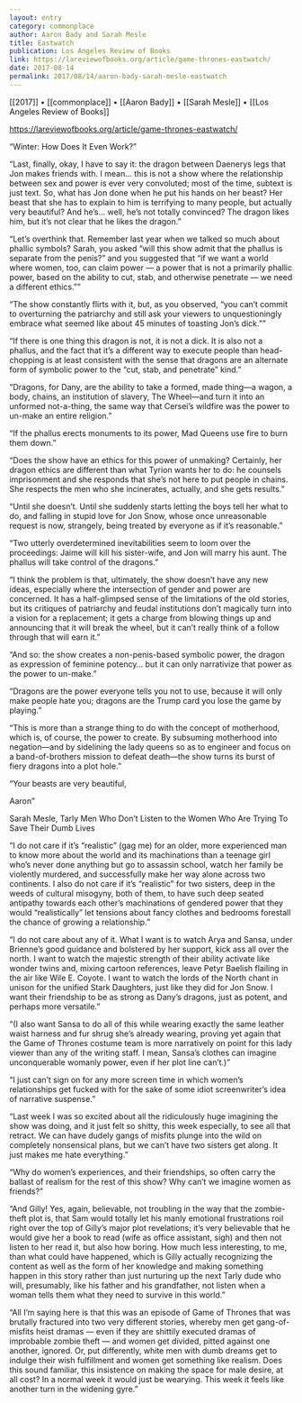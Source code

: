 ```yaml
---
layout: entry
category: commonplace
author: Aaron Bady and Sarah Mesle
title: Eastwatch
publication: Los Angeles Review of Books
link: https://lareviewofbooks.org/article/game-thrones-eastwatch/
date: 2017-08-14
permalink: 2017/08/14/aaron-bady-sarah-mesle-eastwatch
---
```


[[2017]] • [[commonplace]] • [[Aaron Bady]] • [[Sarah Mesle]] • [[Los Angeles Review of Books]]

https://lareviewofbooks.org/article/game-thrones-eastwatch/

“Winter: How Does It Even Work?”

“Last, finally, okay, I have to say it: the dragon between Daenerys legs that Jon makes friends with. I mean… this is not a show where the relationship between sex and power is ever very convoluted; most of the time, subtext is just text. So, what has Jon done when he put his hands on her beast? Her beast that she has to explain to him is terrifying to many people, but actually very beautiful? And he’s… well, he’s not totally convinced? The dragon likes him, but it’s not clear that he likes the dragon.”

“Let’s overthink that. Remember last year when we talked so much about phallic symbols? Sarah, you asked “will this show admit that the phallus is separate from the penis?” and you suggested that “if we want a world where women, too, can claim power — a power that is not a primarily phallic power, based on the ability to cut, stab, and otherwise penetrate — we need a different ethics.””

“The show constantly flirts with it, but, as you observed, “you can’t commit to overturning the patriarchy and still ask your viewers to unquestioningly embrace what seemed like about 45 minutes of toasting Jon’s dick.””

“If there is one thing this dragon is not, it is not a dick. It is also not a phallus, and the fact that it’s a different way to execute people than head-chopping is at least consistent with the sense that dragons are an alternate form of symbolic power to the “cut, stab, and penetrate” kind.”

“Dragons, for Dany, are the ability to take a formed, made thing—a wagon, a body, chains, an institution of slavery, The Wheel—and turn it into an unformed not-a-thing, the same way that Cersei’s wildfire was the power to un-make an entire religion.”

“If the phallus erects monuments to its power, Mad Queens use fire to burn them down.”

“Does the show have an ethics for this power of unmaking? Certainly, her dragon ethics are different than what Tyrion wants her to do: he counsels imprisonment and she responds that she’s not here to put people in chains. She respects the men who she incinerates, actually, and she gets results.”

“Until she doesn’t. Until she suddenly starts letting the boys tell her what to do, and falling in stupid love for Jon Snow, whose once unreasonable request is now, strangely, being treated by everyone as if it’s reasonable.”

“Two utterly overdetermined inevitabilities seem to loom over the proceedings: Jaime will kill his sister-wife, and Jon will marry his aunt. The phallus will take control of the dragons.”

“I think the problem is that, ultimately, the show doesn’t have any new ideas, especially where the intersection of gender and power are concerned. It has a half-glimpsed sense of the limitations of the old stories, but its critiques of patriarchy and feudal institutions don’t magically turn into a vision for a replacement; it gets a charge from blowing things up and announcing that it will break the wheel, but it can’t really think of a follow through that will earn it.”

“And so: the show creates a non-penis-based symbolic power, the dragon as expression of feminine potency… but it can only narrativize that power as the power to un-make.”

“Dragons are the power everyone tells you not to use, because it will only make people hate you; dragons are the Trump card you lose the game by playing.”

“This is more than a strange thing to do with the concept of motherhood, which is, of course, the power to create. By subsuming motherhood into negation—and by sidelining the lady queens so as to engineer and focus on a band-of-brothers mission to defeat death—the show turns its burst of fiery dragons into a plot hole.”

“Your beasts are very beautiful,

Aaron”





Sarah Mesle, Tarly Men Who Don’t Listen to the Women Who Are Trying To Save Their Dumb Lives


“I do not care if it’s “realistic” (gag me) for an older, more experienced man to know more about the world and its machinations than a teenage girl who’s never done anything but go to assassin school, watch her family be violently murdered, and successfully make her way alone across two continents. I also do not care if it’s “realistic” for two sisters, deep in the weeds of cultural misogyny, both of them, to have such deep seated antipathy towards each other’s machinations of gendered power that they would “realistically” let tensions about fancy clothes and bedrooms forestall the chance of growing a relationship.”


“I do not care about any of it. What I want is to watch Arya and Sansa, under Brienne’s good guidance and bolstered by her support, kick ass all over the north. I want to watch the majestic strength of their ability activate like wonder twins and, mixing cartoon references, leave Petyr Baelish flailing in the air like Wile E. Coyote. I want to watch the lords of the North chant in unison for the unified Stark Daughters, just like they did for Jon Snow. I want their friendship to be as strong as Dany’s dragons, just as potent, and perhaps more versatile.”


“(I also want Sansa to do all of this while wearing exactly the same leather waist harness and fur shrug she’s already wearing, proving yet again that the Game of Thrones costume team is more narratively on point for this lady viewer than any of the writing staff. I mean, Sansa’s clothes can imagine unconquerable womanly power, even if her plot line can’t.)”


“I just can’t sign on for any more screen time in which women’s relationships get fucked with for the sake of some idiot screenwriter’s idea of narrative suspense.”


“Last week I was so excited about all the ridiculously huge imagining the show was doing, and it just felt so shitty, this week especially, to see all that retract. We can have dudely gangs of misfits plunge into the wild on completely nonsensical plans, but we can’t have two sisters get along. It just makes me hate everything.”


“Why do women’s experiences, and their friendships, so often carry the ballast of realism for the rest of this show? Why can’t we imagine women as friends?”


“And Gilly! Yes, again, believable, not troubling in the way that the zombie-theft plot is, that Sam would totally let his manly emotional frustrations roil right over the top of Gilly’s major plot revelations; it’s very believable that he would give her a book to read (wife as office assistant, sigh) and then not listen to her read it, but also how boring. How much less interesting, to me, than what could have happened, which is Gilly actually recognizing the content as well as the form of her knowledge and making something happen in this story rather than just nurturing up the next Tarly dude who will, presumably, like his father and his grandfather, not listen when a woman tells them what they need to survive in this world.”


“All I’m saying here is that this was an episode of Game of Thrones that was brutally fractured into two very different stories, whereby men get gang-of-misfits heist dramas — even if they are shittily executed dramas of improbable zombie theft — and women get divided, pitted against one another, ignored. Or, put differently, white men with dumb dreams get to indulge their wish fulfillment and women get something like realism. Does this sound familiar, this insistence on making the space for male desire, at all cost? In a normal week it would just be wearying. This week it feels like another turn in the widening gyre.”


